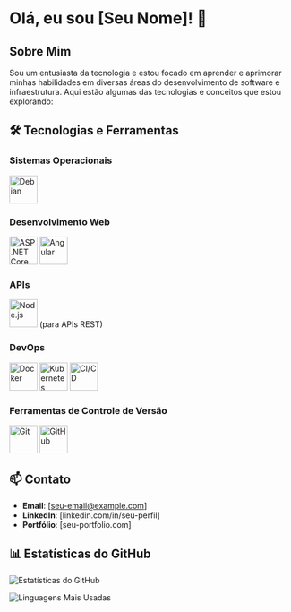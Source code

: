 # Olá, eu sou [Seu Nome]! 👋

## Sobre Mim
Sou um entusiasta da tecnologia e estou focado em aprender e aprimorar minhas habilidades em diversas áreas do desenvolvimento de software e infraestrutura. Aqui estão algumas das tecnologias e conceitos que estou explorando:

## 🛠️ Tecnologias e Ferramentas

### Sistemas Operacionais
<img src="https://cdn.jsdelivr.net/gh/devicons/devicon/icons/debian/debian-original.svg" alt="Debian" width="50" height="50" />

### Desenvolvimento Web
<img src="https://cdn.jsdelivr.net/gh/devicons/devicon/icons/dot-net/dot-net-original.svg" alt="ASP.NET Core" width="50" height="50" />
<img src="https://cdn.jsdelivr.net/gh/devicons/devicon/icons/angularjs/angularjs-original.svg" alt="Angular" width="50" height="50" />

### APIs
<img src="https://cdn.jsdelivr.net/gh/devicons/devicon/icons/nodejs/nodejs-original.svg" alt="Node.js" width="50" height="50" /> (para APIs REST)

### DevOps
<img src="https://cdn.jsdelivr.net/gh/devicons/devicon/icons/docker/docker-original.svg" alt="Docker" width="50" height="50" />
<img src="https://cdn.jsdelivr.net/gh/devicons/devicon/icons/kubernetes/kubernetes-plain.svg" alt="Kubernetes" width="50" height="50" />
<img src="https://cdn.jsdelivr.net/gh/devicons/devicon/icons/github/github-original.svg" alt="CI/CD" width="50" height="50" />

### Ferramentas de Controle de Versão
<img src="https://cdn.jsdelivr.net/gh/devicons/devicon/icons/git/git-original.svg" alt="Git" width="50" height="50" />
<img src="https://cdn.jsdelivr.net/gh/devicons/devicon/icons/github/github-original.svg" alt="GitHub" width="50" height="50" />

## 📫 Contato
- **Email**: [seu-email@example.com]
- **LinkedIn**: [linkedin.com/in/seu-perfil]
- **Portfólio**: [seu-portfolio.com]

## 📊 Estatísticas do GitHub
![Estatísticas do GitHub](https://github-readme-stats.vercel.app/api?username=seu-usuario&show_icons=true&theme=radical)

![Linguagens Mais Usadas](https://github-readme-stats.vercel.app/api/top-langs/?username=seu-usuario&layout=compact&theme=radical)
